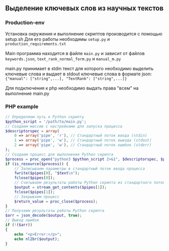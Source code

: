 ## Выделение ключевых слов из научных текстов

### Production-env

Установка окружения и выполнение скриптов производится с помощью setup.sh
Для его работы необходимы `setup.py` и `production_requirements.txt`

Main программа находится в файле `main.py` и зависит от файлов `keywords.json`, `text_rank_normal_form.py` и `manual_m.py`

main.py принимает в stdin текст для которого необходимо выделить ключевые слова и выдает в stdout ключевые слова в формате json:
`{"manual": ["string",...], "TextRank": ["string",...]}`

Для подключения к php необходимо выдать права "всем" на выполнение main.py

### PHP example
```php
// Определяем путь к Python скрипту
$python_script = '/path/to/main.py';
// Создаем массив с настройками для запуска процесса
$descriptorspec = array(
    0 => array('pipe', 'r'), // Стандартный поток ввода (stdin)
    1 => array('pipe', 'w'), // Стандартный поток вывода (stdout)
    2 => array('pipe', 'w'), // Стандартный поток ошибок (stderr)
);
// Создаем процесс для выполнения Python скрипта
$process = proc_open("python3 $python_script 2>&1", $descriptorspec, $pipes);
if (is_resource($process)) {
    // Записываем параметры в стандартный поток ввода процесса
    fwrite($pipes[0], "$text\n");
    fclose($pipes[0]);
    // Считываем результаты работы Python скрипта из стандартного потока вывода
    $output = stream_get_contents($pipes[1]);
    fclose($pipes[1]);
    // Закрываем процесс
    $return_value = proc_close($process);
}
// Получаем результаты работы Python скрипта
$arr = json_decode($output, true);
// Вывод ошибок
if (!($arr))
{
    echo "<p>Error:</p>";
	echo nl2br($output);
}
```